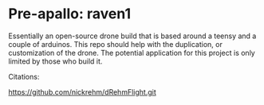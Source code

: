 # Pre-apallo: raven1


Essentially an open-source drone build that is based around a teensy and a couple of arduinos. 
This repo should help with the duplication, or customization of the drone. 
The potential application for this project is only limited by those who build it.



Citations:

https://github.com/nickrehm/dRehmFlight.git
